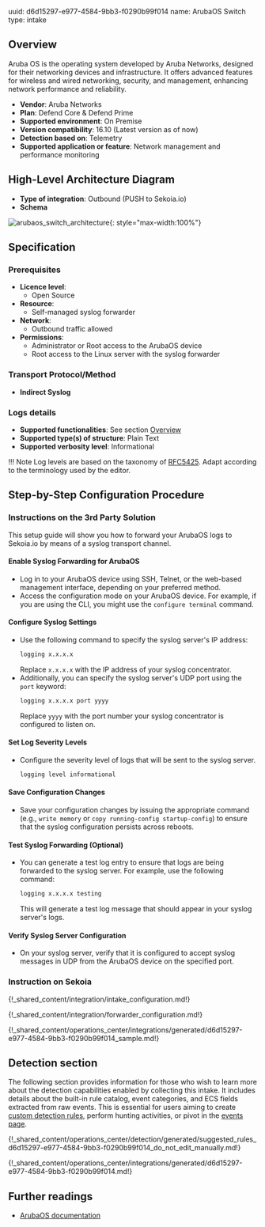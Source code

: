 uuid: d6d15297-e977-4584-9bb3-f0290b99f014
name: ArubaOS Switch
type: intake

## Overview

Aruba OS is the operating system developed by Aruba Networks, designed for their networking devices and infrastructure. It offers advanced features for wireless and wired networking, security, and management, enhancing network performance and reliability.

- **Vendor**: Aruba Networks
- **Plan**: Defend Core & Defend Prime
- **Supported environment**: On Premise
- **Version compatibility**: 16.10 (Latest version as of now)
- **Detection based on**: Telemetry
- **Supported application or feature**: Network management and performance monitoring

## High-Level Architecture Diagram

- **Type of integration**: Outbound (PUSH to Sekoia.io)
- **Schema**

![arubaos_switch_architecture](/assets/integration/arubaos_switch_architecture.png){: style="max-width:100%"}


## Specification

### Prerequisites

- **Licence level**:
    - Open Source
- **Resource**:
    - Self-managed syslog forwarder
- **Network**:
    - Outbound traffic allowed
- **Permissions**:
    - Administrator or Root access to the ArubaOS device
    - Root access to the Linux server with the syslog forwarder

### Transport Protocol/Method

- **Indirect Syslog**

### Logs details

- **Supported functionalities**: See section [Overview](#overview)
- **Supported type(s) of structure**: Plain Text
- **Supported verbosity level**: Informational

!!! Note
    Log levels are based on the taxonomy of [RFC5425](https://datatracker.ietf.org/doc/html/rfc5424). Adapt according to the terminology used by the editor.

## Step-by-Step Configuration Procedure

### Instructions on the 3rd Party Solution

This setup guide will show you how to forward your ArubaOS logs to Sekoia.io by means of a syslog transport channel.

#### Enable Syslog Forwarding for ArubaOS

- Log in to your ArubaOS device using SSH, Telnet, or the web-based management interface, depending on your preferred method.
- Access the configuration mode on your ArubaOS device. For example, if you are using the CLI, you might use the `configure terminal` command.

#### Configure Syslog Settings

- Use the following command to specify the syslog server's IP address:
  ```bash
  logging x.x.x.x
  ```
  Replace `x.x.x.x` with the IP address of your syslog concentrator.
- Additionally, you can specify the syslog server's UDP port using the `port` keyword:
  ```bash
  logging x.x.x.x port yyyy
  ```
  Replace `yyyy` with the port number your syslog concentrator is configured to listen on.

#### Set Log Severity Levels

- Configure the severity level of logs that will be sent to the syslog server.
  ```bash
  logging level informational
  ```

#### Save Configuration Changes

- Save your configuration changes by issuing the appropriate command (e.g., `write memory` or `copy running-config startup-config`) to ensure that the syslog configuration persists across reboots.

#### Test Syslog Forwarding (Optional)

- You can generate a test log entry to ensure that logs are being forwarded to the syslog server.
  For example, use the following command:
  ```bash
  logging x.x.x.x testing
  ```
  This will generate a test log message that should appear in your syslog server's logs.

#### Verify Syslog Server Configuration

- On your syslog server, verify that it is configured to accept syslog messages in UDP from the ArubaOS device on the specified port.

### Instruction on Sekoia

{!_shared_content/integration/intake_configuration.md!}

{!_shared_content/integration/forwarder_configuration.md!}

{!_shared_content/operations_center/integrations/generated/d6d15297-e977-4584-9bb3-f0290b99f014_sample.md!}

## Detection section

The following section provides information for those who wish to learn more about the detection capabilities enabled by collecting this intake. It includes details about the built-in rule catalog, event categories, and ECS fields extracted from raw events. This is essential for users aiming to create [custom detection rules](/docs/xdr/features/detect/sigma.md), perform hunting activities, or pivot in the [events page](/docs/xdr/features/investigate/events.md).

{!_shared_content/operations_center/detection/generated/suggested_rules_d6d15297-e977-4584-9bb3-f0290b99f014_do_not_edit_manually.md!}

{!_shared_content/operations_center/integrations/generated/d6d15297-e977-4584-9bb3-f0290b99f014.md!}

## Further readings

- [ArubaOS documentation](https://www.arubanetworks.com/documentation/)